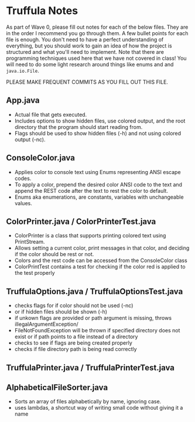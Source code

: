# Truffula Notes
As part of Wave 0, please fill out notes for each of the below files. They are in the order I recommend you go through them. A few bullet points for each file is enough. You don't need to have a perfect understanding of everything, but you should work to gain an idea of how the project is structured and what you'll need to implement. Note that there are programming techniques used here that we have not covered in class! You will need to do some light research around things like enums and and `java.io.File`.

PLEASE MAKE FREQUENT COMMITS AS YOU FILL OUT THIS FILE.

## App.java
- Actual file that gets executed.
- Includes options to show hidden files, use colored output, and the root directory that the program should start reading from.
- Flags should be used to show hidden files (-h) and not using colored output (-nc).
## ConsoleColor.java
- Applies color to console text using Enums representing ANSI escape codes.
- To apply a color, prepend the desired color ANSI code to the text and append the REST code after the text to rest the color to default.
- Enums aka enumerations, are constants, variables with unchangeable values.

## ColorPrinter.java / ColorPrinterTest.java
- ColorPrinter is a class that supports printing colored text using PrintStream.
- Allows setting a current color, print messages in that color, and deciding if the color should be rest or not.
- Colors and the rest code can be accessed from the ConsoleColor class
- ColorPrintTest contains a test for checking if the color red is applied to the test properly 

## TruffulaOptions.java / TruffulaOptionsTest.java
- checks flags for if color should not be used (-nc) 
- or if hidden files should be shown (-h) 
- if unkown flags are provided or path argument is missing, throws illegalArgumentException/
- FileNotFoundException will be thrown if specified directory does not exist or if path    points to a file instead of a directory
- checks to see if flags are being created properly 
- checks if file directory path is being read correctly

## TruffulaPrinter.java / TruffulaPrinterTest.java





## AlphabeticalFileSorter.java
- Sorts an array of files alphabetically by name, ignoring case.
- uses lambdas, a shortcut way of writing small code without giving it a name 